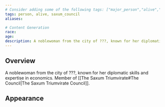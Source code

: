 ```yaml
---
# Consider adding some of the following tags: ["major_person","alive","dead"]
tags: person, alive, saxum_council
aliases:

# Content Generation
race:
age:
description: A noblewoman from the city of ???, known for her diplomatic skills and expertise in economics.
---
```

## Overview
A noblewoman from the city of ???, known for her diplomatic skills and expertise in economics. Member of [[The Saxum Triumvirate#The Council|The Saxum Triumvirate Council]].
## Appearance
